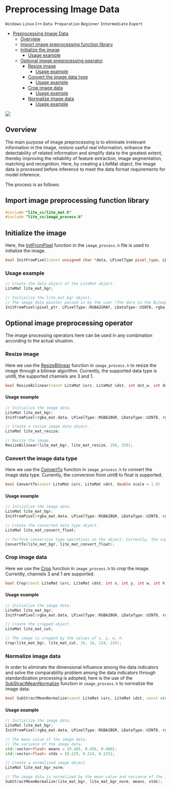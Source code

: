 # Preprocessing Image Data

`Windows` `Linux` `C++` `Data Preparation` `Beginner` `Intermediate` `Expert`

<!-- TOC -->

- [Preprocessing Image Data](#preprocess-image-data)
    - [Overview](#Overview)
    - [Import image preprocessing function library](#import-image-preprocessing-function-library)
    - [Initialize the image](#initialize-the-image)
        - [Usage example](#usage-example)
    - [Optional image preprocessing operator](#optional-image-preprocessing-operator)
        - [Resize image](#resize-image)
            - [Usage example](#usage-example-1)
        - [Convert the image data type](#convert-the-image-data-type)
            - [Usage example](#usage-example-2)
        - [Crop image data](#crop-image-data)
            - [Usage example](#usage-example-3)
        - [Normalize image data](#normalize-image-data)
            - [Usage example](#usage-example-4)

<!-- /TOC -->

<a href="https://gitee.com/mindspore/docs/blob/r1.3/docs/lite/docs/source_en/use/image_processing.md" target="_blank"><img src="https://gitee.com/mindspore/docs/raw/r1.3/resource/_static/logo_source.png"></a>

## Overview

The main purpose of image preprocessing is to eliminate irrelevant information in the image, restore useful real information, enhance the detectability of related information and simplify data to the greatest extent, thereby improving the reliability of feature extraction, image segmentation, matching and recognition. Here, by creating a LiteMat object, the image data is processed before inference to meet the data format requirements for model inference.

The process is as follows:

## Import image preprocessing function library

```cpp
#include "lite_cv/lite_mat.h"
#include "lite_cv/image_process.h"
```

## Initialize the image

Here, the [InitFromPixel](https://www.mindspore.cn/lite/api/en/r1.3/generate/function_mindspore_dataset_InitFromPixel-1.html) function in the `image_process.h` file is used to initialize the image.

```cpp
bool InitFromPixel(const unsigned char *data, LPixelType pixel_type, LDataType data_type, int w, int h, LiteMat &m)
```

### Usage example

```cpp
// Create the data object of the LiteMat object.
LiteMat lite_mat_bgr;

// Initialize the lite_mat_bgr object.
// The image data pointer passed in by the user (The data in the Bitmap corresponding to the Android platform).
InitFromPixel(pixel_ptr, LPixelType::RGBA2GRAY, LDataType::UINT8, rgba_mat.cols, rgba_mat.rows, lite_mat_bgr);
```

## Optional image preprocessing operator

The image processing operators here can be used in any combination according to the actual situation.

### Resize image

Here we use the [ResizeBilinear](https://www.mindspore.cn/lite/api/en/r1.3/generate/function_mindspore_dataset_ResizeBilinear-1.html) function in `image_process.h` to resize the image through a bilinear algorithm. Currently, the supported data type is unit8, the supported channels are 3 and 1.

```cpp
bool ResizeBilinear(const LiteMat &src, LiteMat &dst, int dst_w, int dst_h)
```

#### Usage example

```cpp
// Initialize the image data.
LiteMat lite_mat_bgr;
InitFromPixel(rgba_mat.data, LPixelType::RGBA2BGR, LDataType::UINT8, rgba_mat.cols, rgba_mat.rows, lite_mat_bgr);

// Create a resize image data object.
LiteMat lite_mat_resize;

// Resize the image.
ResizeBilinear(lite_mat_bgr, lite_mat_resize, 256, 256);
```

### Convert the image data type

Here we use the [ConvertTo](https://www.mindspore.cn/lite/api/en/r1.3/generate/function_mindspore_dataset_ConvertTo-1.html) function in `image_process.h` to convert the image data type. Currently, the conversion from uint8 to float is supported.

```cpp
bool ConvertTo(const LiteMat &src, LiteMat &dst, double scale = 1.0)
```

#### Usage example

```cpp
// Initialize the image data.
LiteMat lite_mat_bgr;
InitFromPixel(rgba_mat.data, LPixelType::RGBA2BGR, LDataType::UINT8, rgba_mat.cols, rgba_mat.rows, lite_mat_bgr);

// Create the converted data type object.
LiteMat lite_mat_convert_float;

// Perform conversion type operations on the object. Currently, the supported conversion is to convert uint8 to float.
ConvertTo(lite_mat_bgr, lite_mat_convert_float);
```

### Crop image data

Here we use the [Crop](https://www.mindspore.cn/lite/api/en/r1.3/generate/function_mindspore_dataset_Crop-1.html) function in `image_process.h` to crop the image. Currently, channels 3 and 1 are supported.

```cpp
bool Crop(const LiteMat &src, LiteMat &dst, int x, int y, int w, int h)
```

#### Usage example

```cpp
// Initialize the image data.
LiteMat lite_mat_bgr;
InitFromPixel(rgba_mat.data, LPixelType::RGBA2BGR, LDataType::UINT8, rgba_mat.cols, rgba_mat.rows, lite_mat_bgr);

// Create the cropped object.
LiteMat lite_mat_cut;

// The image is cropped by the values of x, y, w, h.
Crop(lite_mat_bgr, lite_mat_cut, 16, 16, 224, 224);
```

### Normalize image data

In order to eliminate the dimensional influence among the data indicators and solve the comparability problem among the data indicators through standardization processing is adopted, here is the use of the [SubStractMeanNormalize](https://www.mindspore.cn/lite/api/en/r1.3/generate/function_mindspore_dataset_SubStractMeanNormalize-1.html) function in `image_process.h` to normalize the image data.

```cpp
bool SubStractMeanNormalize(const LiteMat &src, LiteMat &dst, const std::vector<float> &mean, const std::vector<float> &std)
```

#### Usage example

```cpp
// Initialize the image data.
LiteMat lite_mat_bgr;
InitFromPixel(rgba_mat.data, LPixelType::RGBA2BGR, LDataType::UINT8, rgba_mat.cols, rgba_mat.rows, lite_mat_bgr);

// The mean value of the image data.
// The variance of the image data.
std::vector<float> means = {0.485, 0.456, 0.406};
std::vector<float> stds = {0.229, 0.224, 0.225};

// Create a normalized image object.
LiteMat lite_mat_bgr_norm;

// The image data is normalized by the mean value and variance of the image data.
SubStractMeanNormalize(lite_mat_bgr, lite_mat_bgr_norm, means, stds);
```

